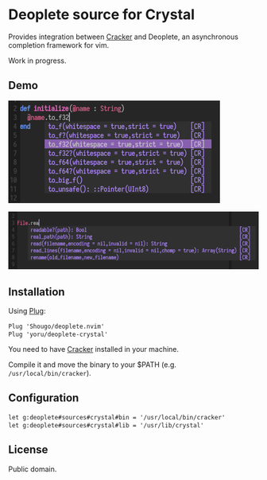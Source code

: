 # Deoplete source for Crystal

Provides integration between [Cracker](https://github.com/TechMagister/cracker)
and Deoplete, an asynchronous completion framework for vim.

Work in progress.

## Demo

![Img1](screenshots/1.png)

![Img2](screenshots/2.png)

## Installation

Using [Plug](https://github.com/junegunn/vim-plug):

```vim
Plug 'Shougo/deoplete.nvim'
Plug 'yoru/deoplete-crystal'
```

You need to have [Cracker](https://github.com/TechMagister/cracker) installed in
your machine.

Compile it and move the binary to your $PATH (e.g. `/usr/local/bin/cracker`).

## Configuration

```vim
let g:deoplete#sources#crystal#bin = '/usr/local/bin/cracker'
let g:deoplete#sources#crystal#lib = '/usr/lib/crystal'
```

## License

Public domain.
